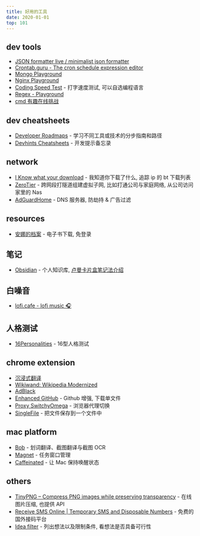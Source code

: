 ```yaml
---
title: 好用的工具
date: 2020-01-01
top: 101
---
```


## dev tools

- [JSON formatter live / minimalist json formatter](https://jsonformatter.com/) 
- [Crontab.guru - The cron schedule expression editor](https://crontab.guru/)
- [Mongo Playground](https://mongoplayground.net/)
- [Nginx Playground](https://nginx-playground.wizardzines.com/)
- [Coding Speed Test](https://codingspeedtest.com/) - 打字速度测试, 可以自选编程语言
- [Regex - Playground](https://regexlearn.com/zh-cn/learn)
- [cmd 有趣在线挑战](https://cmdchallenge.com/)

## dev cheatsheets

- [Developer Roadmaps](https://roadmap.sh/roadmaps) - 学习不同工具或技术的分步指南和路径
- [Devhints Cheatsheets](https://devhints.io/) - 开发提示备忘录

## network

- [I Know what your download](https://iknowwhatyoudownload.com/en/peer/) - 我知道你下载了什么, 追踪 ip 的 bt 下载列表
- [ZeroTier](https://www.zerotier.com/) - 跨网段打隧道组建虚拟子网, 比如打通公司与家庭网络, 从公司访问家里的 Nas
- [AdGuardHome](https://github.com/AdguardTeam/AdGuardHome) - DNS 服务器, 防劫持 & 广告过滤

## resources

- [安娜的档案](https://annas-archive.org/) - 电子书下载, 免登录

## 笔记

- [Obsidian](https://obsidian.md/) - 个人知识库, [卢曼卡片盒笔记法介绍](https://zettelkasten.de/introduction/zh/)

## 白噪音

- [lofi.cafe - lofi music 🎧](https://www.lofi.cafe/)

## 人格测试

- [16Personalities](https://www.16personalities.com/ch) - 16型人格测试

## chrome extension

- [沉浸式翻译](https://chrome.google.com/webstore/detail/immersive-translate-web-p/bpoadfkcbjbfhfodiogcnhhhpibjhbnh)
- [Wikiwand: Wikipedia Modernized](https://chrome.google.com/webstore/detail/wikiwand-wikipedia-modern/emffkefkbkpkgpdeeooapgaicgmcbolj)
- [AdBlack](https://chrome.google.com/webstore/detail/adblock-%E2%80%94-best-ad-blocker/gighmmpiobklfepjocnamgkkbiglidom)
- [Enhanced GitHub](https://chrome.google.com/webstore/detail/enhanced-github/anlikcnbgdeidpacdbdljnabclhahhmd/related) - Github 增强, 下载单文件
- [Proxy SwitchyOmega](https://chrome.google.com/webstore/detail/proxy-switchyomega/padekgcemlokbadohgkifijomclgjgif) - 浏览器代理切换
- [SingleFile](https://chrome.google.com/webstore/detail/singlefile/mpiodijhokgodhhofbcjdecpffjipkle) - 把文件保存到一个文件中

## mac platform

- [Bob](https://bobtranslate.com/) - 划词翻译、截图翻译与截图 OCR
- [Magnet](https://magnet.crowdcafe.com/) - 任务窗口管理
- [Caffeinated](https://caffeinated.app/) - 让 Mac 保持唤醒状态

## others

- [TinyPNG – Compress PNG images while preserving transparency](https://tinypng.com/) - 在线图片压缩, 也提供 API
- [Receive SMS Online | Temporary SMS and Disposable Numbers](https://smsreceivefree.com/) - 免费的国外接码平台
- [Idea filter](https://damngood.tools/tools/idea-filter) - 列出想法以及限制条件, 看想法是否具备可行性